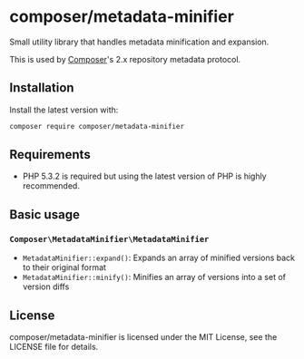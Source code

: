 composer/metadata-minifier
==========================

Small utility library that handles metadata minification and expansion.

This is used by [Composer](https://github.com/composer/composer)'s 2.x repository metadata protocol.


Installation
------------

Install the latest version with:

```bash
composer require composer/metadata-minifier
```


Requirements
------------

* PHP 5.3.2 is required but using the latest version of PHP is highly recommended.


Basic usage
-----------

### `Composer\MetadataMinifier\MetadataMinifier`

- `MetadataMinifier::expand()`: Expands an array of minified versions back to their original format
- `MetadataMinifier::minify()`: Minifies an array of versions into a set of version diffs


License
-------

composer/metadata-minifier is licensed under the MIT License, see the LICENSE file for details.
